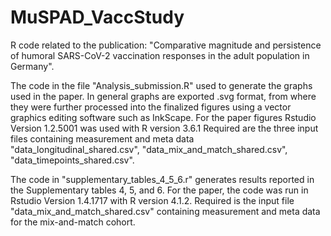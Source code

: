 # MuSPAD_VaccStudy

R code related to the publication: "Comparative magnitude and persistence of humoral SARS-CoV-2 vaccination responses in the adult population in Germany".

The code in the file "Analysis_submission.R" used to generate the graphs used in the paper. In general graphs are exported .svg format, from where they were further processed into the finalized figures using a vector graphics editing software such as InkScape.
For the paper figures Rstudio Version 1.2.5001 was used with R version 3.6.1
Required are the three input files containing measurement and meta data "data_longitudinal_shared.csv", "data_mix_and_match_shared.csv", "data_timepoints_shared.csv".

The code in "supplementary_tables_4_5_6.r" generates results reported in the Supplementary tables 4, 5, and 6. For the paper, the code was run in Rstudio Version 1.4.1717 with R version 4.1.2. Required is the input file "data_mix_and_match_shared.csv" containing measurement and meta data for the mix-and-match cohort.
